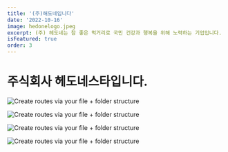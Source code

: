 ```yaml
---
title: '(주)해도네입니다'
date: '2022-10-16'
image: hedonelogo.jpeg
excerpt: (주) 헤도네는 참 좋은 먹거리로 국민 건강과 행복을 위해 노력하는 기업입니다.
isFeatured: true
order: 3
---
```


# 주식회사 헤도네스타입니다.

![Create routes via your file + folder structure](haedone0001.jpg)  

![Create routes via your file + folder structure](haedone0002.jpg)  

![Create routes via your file + folder structure](haedone0003.jpg)  

![Create routes via your file + folder structure](haedone0004.jpg)  
